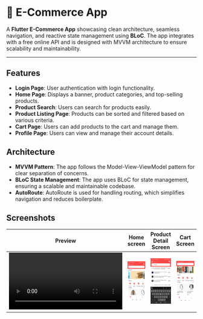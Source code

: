 # 🛒 E-Commerce App

A **Flutter E-Commerce App** showcasing clean architecture, seamless navigation, and reactive state management using **BLoC**. The app integrates with a free online API and is designed with MVVM architecture to ensure scalability and maintainability.

---

## Features

- **Login Page**: User authentication with login functionality.
- **Home Page**: Displays a banner, product categories, and top-selling products.
- **Product Search**: Users can search for products easily.
- **Product Listing Page**: Products can be sorted and filtered based on various criteria.
- **Cart Page**: Users can add products to the cart and manage them.
- **Profile Page**: Users can view and manage their account details.

## Architecture

- **MVVM Pattern**: The app follows the Model-View-ViewModel pattern for clear separation of concerns.
- **BLoC State Management**: The app uses BLoC for state management, ensuring a scalable and maintainable codebase.
- **AutoRoute**: AutoRoute is used for handling routing, which simplifies navigation and reduces boilerplate.

## Screenshots

Preview                    |   Home screen             |  Product Detail Screen    |  Cart Screen
:-------------------------:|:-------------------------:|:-------------------------:|:-------------------------:
![](https://github.com/CKokila/ecommerce/blob/master/screenshots/preview.mp4?raw=true)|![](https://github.com/CKokila/ecommerce/blob/master/screenshots/home.jpg?raw=true)|![](https://github.com/CKokila/ecommerce/blob/master/screenshots/product_search.jpg?raw=true)|![](https://github.com/CKokila/ecommerce/blob/master/screenshots/top_products.jpg?raw=true)
